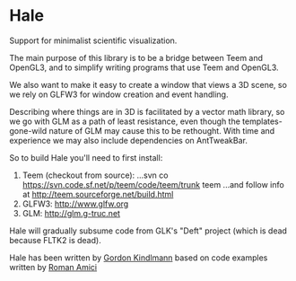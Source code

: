 Hale
====

Support for minimalist scientific visualization.

The main purpose of this library is to be a bridge between Teem and OpenGL3,
and to simplify writing programs that use Teem and OpenGL3.

We also want to make it easy to create a window that views a 3D scene,
so we rely on GLFW3 for window creation and event handling.

Describing where things are in 3D is facilitated by a vector math
library, so we go with GLM as a path of least resistance, even though
the templates-gone-wild nature of GLM may cause this to be rethought.
With time and experience we may also include dependencies on
AntTweakBar.

So to build Hale you'll need to first install:
1. Teem (checkout from source):
...svn co https://svn.code.sf.net/p/teem/code/teem/trunk teem
...and follow info at http://teem.sourceforge.net/build.html
2. GLFW3: http://www.glfw.org
3. GLM: http://glm.g-truc.net

Hale will gradually subsume code from GLK's "Deft" project (which is
dead because FLTK2 is dead).

Hale has been written by [Gordon Kindlmann](http://people.cs.uchicago.edu/~glk/) based on code examples written by [Roman Amici](https://github.com/roman-amici)
